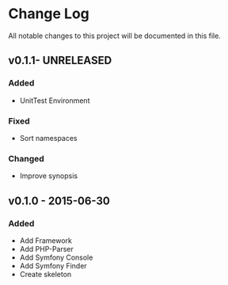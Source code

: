 # Change Log
All notable changes to this project will be documented in this file.

## v0.1.1- UNRELEASED
### Added
- UnitTest Environment

### Fixed
- Sort namespaces

### Changed
- Improve synopsis

## v0.1.0 - 2015-06-30
### Added
- Add Framework
- Add PHP-Parser
- Add Symfony Console
- Add Symfony Finder
- Create skeleton
